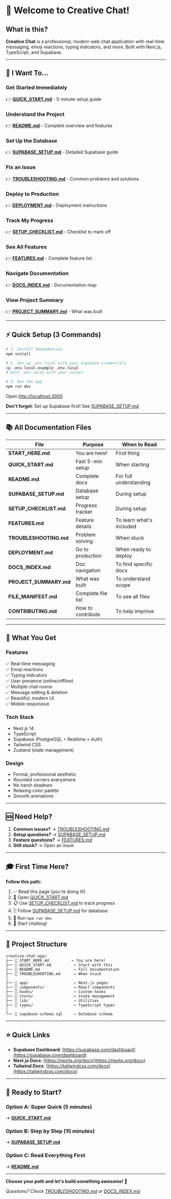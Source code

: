 # 👋 Welcome to Creative Chat!

## What is this?

**Creative Chat** is a professional, modern web chat application with real-time messaging, emoji reactions, typing indicators, and more. Built with Next.js, TypeScript, and Supabase.

---

## 🚀 I Want To...

### **Get Started Immediately**
👉 **[QUICK_START.md](QUICK_START.md)** - 5-minute setup guide

### **Understand the Project**
👉 **[README.md](README.md)** - Complete overview and features

### **Set Up the Database**
👉 **[SUPABASE_SETUP.md](SUPABASE_SETUP.md)** - Detailed Supabase guide

### **Fix an Issue**
👉 **[TROUBLESHOOTING.md](TROUBLESHOOTING.md)** - Common problems and solutions

### **Deploy to Production**
👉 **[DEPLOYMENT.md](DEPLOYMENT.md)** - Deployment instructions

### **Track My Progress**
👉 **[SETUP_CHECKLIST.md](SETUP_CHECKLIST.md)** - Checklist to mark off

### **See All Features**
👉 **[FEATURES.md](FEATURES.md)** - Complete feature list

### **Navigate Documentation**
👉 **[DOCS_INDEX.md](DOCS_INDEX.md)** - Documentation map

### **View Project Summary**
👉 **[PROJECT_SUMMARY.md](PROJECT_SUMMARY.md)** - What was built

---

## ⚡ Quick Setup (3 Commands)

```bash
# 1. Install dependencies
npm install

# 2. Set up .env.local with your Supabase credentials
cp .env.local.example .env.local
# Edit .env.local with your values

# 3. Run the app
npm run dev
```

Open [http://localhost:3000](http://localhost:3000)

**Don't forget**: Set up Supabase first! See [SUPABASE_SETUP.md](SUPABASE_SETUP.md)

---

## 📚 All Documentation Files

| File | Purpose | When to Read |
|------|---------|--------------|
| **START_HERE.md** | You are here! | First thing |
| **QUICK_START.md** | Fast 5-min setup | When starting |
| **README.md** | Complete docs | For full understanding |
| **SUPABASE_SETUP.md** | Database setup | During setup |
| **SETUP_CHECKLIST.md** | Progress tracker | During setup |
| **FEATURES.md** | Feature details | To learn what's included |
| **TROUBLESHOOTING.md** | Problem solving | When stuck |
| **DEPLOYMENT.md** | Go to production | When ready to deploy |
| **DOCS_INDEX.md** | Doc navigation | To find specific docs |
| **PROJECT_SUMMARY.md** | What was built | To understand scope |
| **FILE_MANIFEST.md** | Complete file list | To see all files |
| **CONTRIBUTING.md** | How to contribute | To help improve |

---

## 🎯 What You Get

### Features
✅ Real-time messaging  
✅ Emoji reactions  
✅ Typing indicators  
✅ User presence (online/offline)  
✅ Multiple chat rooms  
✅ Message editing & deletion  
✅ Beautiful, modern UI  
✅ Mobile responsive  

### Tech Stack
- Next.js 14
- TypeScript
- Supabase (PostgreSQL + Realtime + Auth)
- Tailwind CSS
- Zustand (state management)

### Design
- Formal, professional aesthetic
- Rounded corners everywhere
- No harsh shadows
- Relaxing color palette
- Smooth animations

---

## 🆘 Need Help?

1. **Common issues?** → [TROUBLESHOOTING.md](TROUBLESHOOTING.md)
2. **Setup questions?** → [SUPABASE_SETUP.md](SUPABASE_SETUP.md)
3. **Feature questions?** → [FEATURES.md](FEATURES.md)
4. **Still stuck?** → Open an issue

---

## 🎓 First Time Here?

**Follow this path:**

1. ✅ Read this page (you're doing it!)
2. 📖 Open [QUICK_START.md](QUICK_START.md)
3. 📋 Use [SETUP_CHECKLIST.md](SETUP_CHECKLIST.md) to track progress
4. 🗄️ Follow [SUPABASE_SETUP.md](SUPABASE_SETUP.md) for database
5. 🚀 Run `npm run dev`
6. 🎉 Start chatting!

---

## 📂 Project Structure

```
creative-chat-app/
├── 📄 START_HERE.md          ← You are here!
├── 📄 QUICK_START.md          ← Start with this
├── 📄 README.md               ← Full documentation
├── 📄 TROUBLESHOOTING.md      ← When stuck
│
├── 📁 app/                    ← Next.js pages
├── 📁 components/             ← React components
├── 📁 hooks/                  ← Custom hooks
├── 📁 store/                  ← State management
├── 📁 lib/                    ← Utilities
├── 📁 types/                  ← TypeScript types
│
└── 📄 supabase-schema.sql     ← Database schema
```

---

## ⭐ Quick Links

- **Supabase Dashboard**: [https://supabase.com/dashboard](https://supabase.com/dashboard)
- **Next.js Docs**: [https://nextjs.org/docs](https://nextjs.org/docs)
- **Tailwind Docs**: [https://tailwindcss.com/docs](https://tailwindcss.com/docs)

---

## 🎉 Ready to Start?

### Option A: Super Quick (5 minutes)
→ **[QUICK_START.md](QUICK_START.md)**

### Option B: Step by Step (15 minutes)
→ **[SUPABASE_SETUP.md](SUPABASE_SETUP.md)**

### Option C: Read Everything First
→ **[README.md](README.md)**

---

**Choose your path and let's build something awesome! 🚀**

*Questions? Check [TROUBLESHOOTING.md](TROUBLESHOOTING.md) or [DOCS_INDEX.md](DOCS_INDEX.md)*
